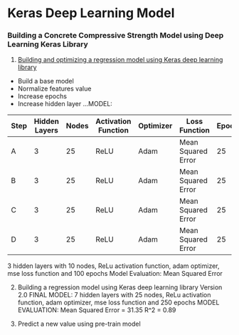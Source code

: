 # Keras Deep Learning Model
### Building a Concrete Compressive Strength Model using Deep Learning Keras Library

1. [Building and optimizing a regression model using Keras deep learning library](https://msyazwan.github.io/Keras-Deep-Learning-Model/Concrete-Strength-Keras)
+ Build a base model
+ Normalize features value
+ Increase epochs
+ Increase hidden layer
...MODEL:

|Step |Hidden Layers|Nodes|Activation Function|Optimizer|Loss Function     |Epochs|
|-----|-------------|-----|-------------------|---------|------------------|------|
|A    |3            |25   |ReLU               |Adam     |Mean Squared Error|25    |
|B    |3            |25   |ReLU               |Adam     |Mean Squared Error|25    |
|C    |3            |25   |ReLU               |Adam     |Mean Squared Error|25    |
|D    |3            |25   |ReLU               |Adam     |Mean Squared Error|25    |

3 hidden layers with 10 nodes, ReLu activation function, adam optimizer, mse loss function and 100 epochs
Model Evaluation: Mean Squared Error

2. Building a regression model using Keras deep learning library Version 2.0
FINAL MODEL: 7 hidden layers with 25 nodes, ReLu activation function, adam optimizer, mse loss function and 250 epochs
MODEL EVALUATION: Mean Squared Error = 31.35 R^2 = 0.89

3. Predict a new value using pre-train model
